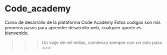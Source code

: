 # Code_academy
Curso de desarrollo de la plataforma Code Academy
Estos codigos son mis primeros pasos para aprender desarrollo web, cualquier aporte es bienvenido.
>>> Un viaje de mil millas, comienza siempre con un solo paso <<<
